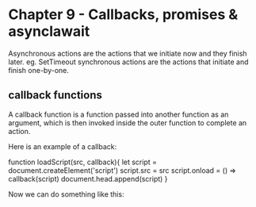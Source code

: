 # Chapter 9 - Callbacks, promises &  asynclawait

Asynchronous actions are the actions that we initiate now and they finish later. eg. SetTimeout synchronous actions are the actions that initiate and finish one-by-one.

## callback functions
A callback function is a function passed into another function as an argument, which is then invoked inside the outer function to complete an action.

Here is an example of a callback:

function loadScript(src, callback){
    let script = document.createElement('script')
    script.src = src
    script.onload = () => callback(script)
    document.head.append(script)
}

Now we can do something like this:

